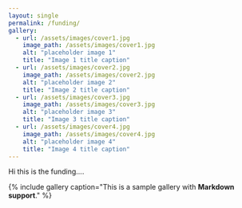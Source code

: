 ```yaml
---
layout: single
permalink: /funding/
gallery:
  - url: /assets/images/cover1.jpg
    image_path: /assets/images/cover1.jpg
    alt: "placeholder image 1"
    title: "Image 1 title caption"
  - url: /assets/images/cover2.jpg
    image_path: /assets/images/cover2.jpg
    alt: "placeholder image 2"
    title: "Image 2 title caption"
  - url: /assets/images/cover3.jpg
    image_path: /assets/images/cover3.jpg
    alt: "placeholder image 3"
    title: "Image 3 title caption"
  - url: /assets/images/cover4.jpg
    image_path: /assets/images/cover4.jpg
    alt: "placeholder image 4"
    title: "Image 4 title caption"
---
```


Hi this is the funding....

{% include gallery caption="This is a sample gallery with **Markdown support**." %}
